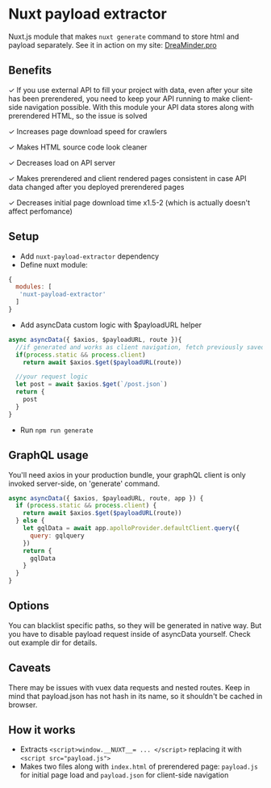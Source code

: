 # Nuxt payload extractor

Nuxt.js module that makes `nuxt generate` command to store html and payload separately. See it in action on my site: [DreaMinder.pro](https://DreaMinder.pro)

## Benefits

✓ If you use external API to fill your project with data, even after your site has been prerendered, you need to keep your API running to make client-side navigation possible. With this module your API data stores along with prerendered HTML, so the issue is solved

✓ Increases page download speed for crawlers

✓ Makes HTML source code look cleaner

✓ Decreases load on API server

✓ Makes prerendered and client rendered pages consistent in case API data changed after you deployed prerendered pages

✓ Decreases initial page download time x1.5-2 (which is actually doesn't affect perfomance)

## Setup
- Add `nuxt-payload-extractor` dependency
- Define nuxt module:

```js
{
  modules: [
   'nuxt-payload-extractor'
  ]
}
```

- Add asyncData custom logic with $payloadURL helper

```js
async asyncData({ $axios, $payloadURL, route }){
  //if generated and works as client navigation, fetch previously saved static JSON payload 
  if(process.static && process.client)
    return await $axios.$get($payloadURL(route))

  //your request logic
  let post = await $axios.$get(`/post.json`)
  return {
    post
  }
}
```

- Run `npm run generate`

## GraphQL usage

You'll need axios in your production bundle, your graphQL client is only invoked server-side, on 'generate' command.

```js
async asyncData({ $axios, $payloadURL, route, app }) {
  if (process.static && process.client) {
    return await $axios.$get($payloadURL(route))
  } else {
    let gqlData = await app.apolloProvider.defaultClient.query({
      query: gqlquery
    })
    return {
      gqlData
    }
  }
}
```

## Options

You can blacklist specific paths, so they will be generated in native way. But you have to disable payload request inside of asyncData yourself. Check out example dir for details.

## Caveats

There may be issues with vuex data requests and nested routes.
Keep in mind that payload.json has not hash in its name, so it shouldn't be cached in browser.

## How it works

- Extracts `<script>window.__NUXT__= ... </script>` replacing it with `<script src="payload.js">`
- Makes two files along with `index.html` of prerendered page: `payload.js` for initial page load and `payload.json` for client-side navigation
